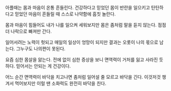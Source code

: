 
아플때는 몸과 마음이 온통 흔들린다.
건강하다고 믿었던 몸이 반란을 일으키고
탄탄하다고 믿었던 마음이 흔들릴 때 
스스로 나약함에 흠칫 놀란다.

몸과 마음이 힘들어도
내가 나를 일으켜 세워보지만
몸은 좀처럼 말을 듣지 않는다.
점점 더 나락으로 빠져만 간다.

일어서려는 노력이 헛되고 
매일의 일상이 엉망이 되지만
결과는 오롯이 나의 몫으로 남는다.
그누구도 나의편이 못된다.

요즘 심한 몸살을 앓는다.
전에 없이 심한 증상을 보니
면역력이 거처를 잃고 사라진 듯하다.
믿어서는 안되는 게 건강이다.

어느 순간 면역력이 바닥을 치고나면
좀처럼 일어설 줄 모르고 바닥을 긴다.
이것저것 챙겨서 먹어보지만
이럴 땐 소화력도 완전히 바닥을 친다.








